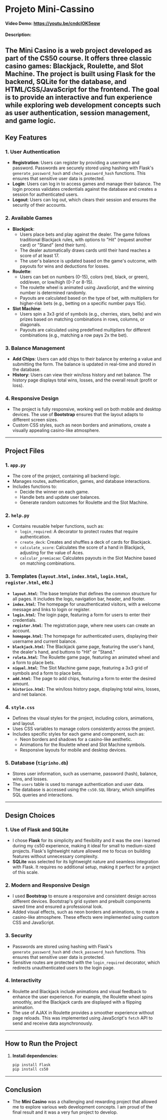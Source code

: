 # Projeto Mini-Cassino
#### Video Demo:  <https://youtu.be/cndcIOK5eqw>
#### Description:
The **Mini Casino** is a web project developed as part of the CS50 course. It offers three classic casino games: **Blackjack**, **Roulette**, and **Slot Machine**. The project is built using **Flask** for the backend, **SQLite** for the database, and **HTML/CSS/JavaScript** for the frontend. The goal is to provide an interactive and fun experience while exploring web development concepts such as user authentication, session management, and game logic.
---
## Key Features

### 1. **User Authentication**
- **Registration**: Users can register by providing a username and password. Passwords are securely stored using hashing with Flask's `generate_password_hash` and `check_password_hash` functions. This ensures that sensitive user data is protected.
- **Login**: Users can log in to access games and manage their balance. The login process validates credentials against the database and creates a session for authenticated users.
- **Logout**: Users can log out, which clears their session and ensures the security of their accounts.

### 2. **Available Games**
- **Blackjack**:
  - Users place bets and play against the dealer. The game follows traditional Blackjack rules, with options to "Hit" (request another card) or "Stand" (end their turn).
  - The dealer automatically draws cards until their hand reaches a score of at least 17.
  - The user's balance is updated based on the game's outcome, with payouts for wins and deductions for losses.
- **Roulette**:
  - Users can bet on numbers (0-15), colors (red, black, or green), odd/even, or low/high (0-7 or 8-15).
  - The roulette wheel is animated using JavaScript, and the winning number is determined randomly.
  - Payouts are calculated based on the type of bet, with multipliers for higher-risk bets (e.g., betting on a specific number pays 15x).
- **Slot Machine**:
  - Users spin a 3x3 grid of symbols (e.g., cherries, stars, bells) and win prizes based on matching combinations in rows, columns, or diagonals.
  - Payouts are calculated using predefined multipliers for different combinations (e.g., matching a row pays 2x the bet).

### 3. **Balance Management**
- **Add Chips**: Users can add chips to their balance by entering a value and submitting the form. The balance is updated in real-time and stored in the database.
- **History**: Users can view their win/loss history and net balance. The history page displays total wins, losses, and the overall result (profit or loss).

### 4. **Responsive Design**
- The project is fully responsive, working well on both mobile and desktop devices. The use of **Bootstrap** ensures that the layout adapts to different screen sizes.
- Custom CSS styles, such as neon borders and animations, create a visually appealing casino-like atmosphere.
---
## Project Files

### 1. **`app.py`**
- The core of the project, containing all backend logic.
- Manages routes, authentication, games, and database interactions.
- Includes functions to:
  - Decide the winner on each game.
  - Handle bets and update user balances.
  - Generate random outcomes for Roulette and the Slot Machine.

### 2. **`help.py`**
- Contains reusable helper functions, such as:
  - `login_required`: A decorator to protect routes that require authentication.
  - `create_deck`: Creates and shuffles a deck of cards for Blackjack.
  - `calculate_score`: Calculates the score of a hand in Blackjack, adjusting for the value of Aces.
  - `calcular_premiacao`: Calculates payouts in the Slot Machine based on matching combinations.

### 3. **Templates (`layout.html`, `index.html`, `login.html`, `register.html`, etc.)**
- **`layout.html`**: The base template that defines the common structure for all pages. It includes the logo, navigation bar, header, and footer.
- **`index.html`**: The homepage for unauthenticated visitors, with a welcome message and links to login or register.
- **`login.html`**: The login page, featuring a form for users to enter their credentials.
- **`register.html`**: The registration page, where new users can create an account.
- **`homepage.html`**: The homepage for authenticated users, displaying their username and current balance.
- **`blackjack.html`**: The Blackjack game page, featuring the user's hand, the dealer's hand, and buttons to "Hit" or "Stand."
- **`roleta.html`**: The Roulette game page, featuring an animated wheel and a form to place bets.
- **`niquel.html`**: The Slot Machine game page, featuring a 3x3 grid of symbols and a form to place bets.
- **`add.html`**: The page to add chips, featuring a form to enter the desired amount.
- **`historico.html`**: The win/loss history page, displaying total wins, losses, and net balance.

### 4. **`style.css`**
- Defines the visual styles for the project, including colors, animations, and layout.
- Uses CSS variables to manage colors consistently across the project.
- Includes specific styles for each game and component, such as:
  - Neon borders and shadows for a casino-like aesthetic.
  - Animations for the Roulette wheel and Slot Machine symbols.
  - Responsive layouts for mobile and desktop devices.

### 5. **Database (`tigrinho.db`)**
- Stores user information, such as username, password (hash), balance, wins, and losses.
- The `users` table is used to manage authentication and user data.
- The database is accessed using the `cs50.SQL` library, which simplifies SQL queries and interactions.

---

## Design Choices

### 1. **Use of Flask and SQLite**
- I chose **Flask** for its simplicity and flexibility and it was the one i learned during my cs50 experience, making it ideal for small to medium-sized projects. Flask's lightweight nature allowed me to focus on building features without unnecessary complexity.
- **SQLite** was selected for its lightweight nature and seamless integration with Flask. It requires no additional setup, making it perfect for a project of this scale.

### 2. **Modern and Responsive Design**
- I used **Bootstrap** to ensure a responsive and consistent design across different devices. Bootstrap's grid system and prebuilt components saved time and ensured a professional look.
- Added visual effects, such as neon borders and animations, to create a casino-like atmosphere. These effects were implemented using custom CSS and JavaScript.

### 3. **Security**
- Passwords are stored using hashing with Flask's `generate_password_hash` and `check_password_hash` functions. This ensures that sensitive user data is protected.
- Sensitive routes are protected with the `login_required` decorator, which redirects unauthenticated users to the login page.

### 4. **Interactivity**
- Roulette and Blackjack include animations and visual feedback to enhance the user experience. For example, the Roulette wheel spins smoothly, and the Blackjack cards are displayed with a flipping animation.
- The use of AJAX in Roulette provides a smoother experience without page reloads. This was implemented using JavaScript's `fetch` API to send and receive data asynchronously.
---
## How to Run the Project

1. **Install dependencies**:
   ```bash
   pip install Flask
   pip install cs50
---
## Conclusion
- The **Mini Casino** was a challenging and rewarding project that allowed me to explore various web development concepts. I am proud of the final result and it was a very fun project to develop.
